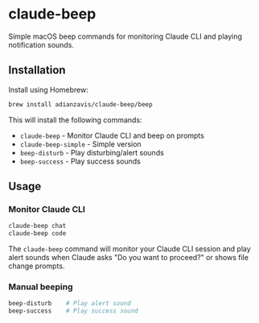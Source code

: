 # claude-beep

Simple macOS beep commands for monitoring Claude CLI and playing notification sounds.

## Installation

Install using Homebrew:

```bash
brew install adianzavis/claude-beep/beep
```

This will install the following commands:
- `claude-beep` - Monitor Claude CLI and beep on prompts
- `claude-beep-simple` - Simple version 
- `beep-disturb` - Play disturbing/alert sounds
- `beep-success` - Play success sounds

## Usage

### Monitor Claude CLI
```bash
claude-beep chat
claude-beep code
```

The `claude-beep` command will monitor your Claude CLI session and play alert sounds when Claude asks "Do you want to proceed?" or shows file change prompts.

### Manual beeping
```bash
beep-disturb    # Play alert sound
beep-success    # Play success sound
```